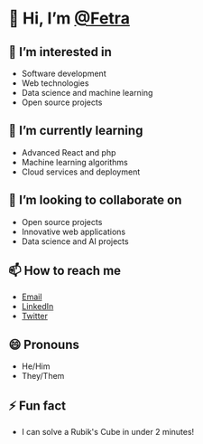 # 👋 Hi, I’m [@Fetra ](https://github.com/JXPROs)

## 👀 I’m interested in
- Software development
- Web technologies
- Data science and machine learning
- Open source projects

## 🌱 I’m currently learning
- Advanced React and php 
- Machine learning algorithms
- Cloud services and deployment

## 💞️ I’m looking to collaborate on
- Open source projects
- Innovative web applications
- Data science and AI projects

## 📫 How to reach me
- [Email](mailto:your-email@example.com)
- [LinkedIn](https://www.linkedin.com/in/your-profile)
- [Twitter](https://twitter.com/your-profile)

## 😄 Pronouns
- He/Him
- They/Them

## ⚡ Fun fact
- I can solve a Rubik's Cube in under 2 minutes!

<!---
JXPROs/JXPROs is a ✨ special ✨ repository because its `README.md` (this file) appears on your GitHub profile.
You can click the Preview link to take a look at your changes.
--->
